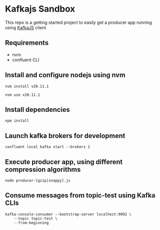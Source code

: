 # Kafkajs Sandbox

This repo is a getting started project to easily get a producer app running using 
[KafkaJS](https://kafka.js.org/versions) client

## Requirements

- nvm
- confluent CLI

## Install and configure nodejs using nvm

```
nvm install v20.11.1
```

```
nvm use v20.11.1
```

## Install dependencies

```
npm install
```

## Launch kafka brokers for development

```
confluent local kafka start --brokers 1
```

## Execute producer app, using different compression algorithms

```
node producer-[gzip|snappy].js
```

## Consume messages from topic-test using Kafka CLIs

```
kafka-console-consumer --bootstrap-server localhost:9092 \
    --topic topic-test \
    --from-beginning
```
